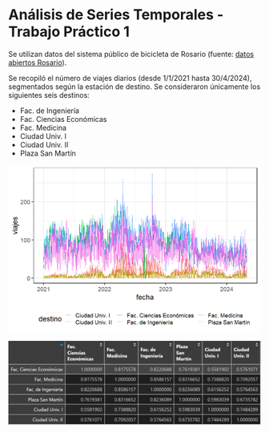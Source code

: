 # Análisis de Series Temporales - Trabajo Práctico 1

Se utilizan datos del sistema público de bicicleta de Rosario (fuente: [datos abiertos Rosario](https://datosabiertos.rosario.gob.ar/dataset/0e487f13-7725-4bbf-afea-52e429fa92e5)).

Se recopiló el número de viajes diarios (desde 1/1/2021 hasta 30/4/2024), segmentados según la estación de destino. Se consideraron únicamente los siguientes seis destinos:

* Fac. de Ingeniería
* Fac. Ciencias Económicas
* Fac. Medicina
* Ciudad Univ. I
* Ciudad Univ. II
* Plaza San Martín

![Series de tiempo consideradas.](lineplot.png)

![Correlaciones entre las observaciones de cada estación de destino.](corrs.png)
